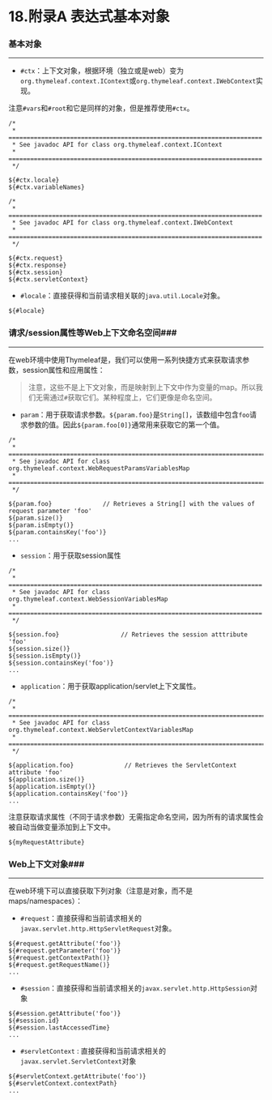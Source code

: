 # 18.附录A 表达式基本对象
### 基本对象 ###
---------------------------------------
* `#ctx`：上下文对象，根据环境（独立或是web）变为`org.thymeleaf.context.IContext`或`org.thymeleaf.context.IWebContext`实现。

注意`#vars`和`#root`和它是同样的对象，但是推荐使用`#ctx`。
```
/*
 * ======================================================================
 * See javadoc API for class org.thymeleaf.context.IContext
 * ======================================================================
 */

${#ctx.locale}
${#ctx.variableNames}

/*
 * ======================================================================
 * See javadoc API for class org.thymeleaf.context.IWebContext
 * ======================================================================
 */

${#ctx.request}
${#ctx.response}
${#ctx.session}
${#ctx.servletContext}
```

* `#locale`：直接获得和当前请求相关联的`java.util.Locale`对象。
```
${#locale}
```

### 请求/session属性等Web上下文命名空间###
---------------------------------------
在web环境中使用Thymeleaf是，我们可以使用一系列快捷方式来获取请求参数，session属性和应用属性：
> 注意，这些不是上下文对象，而是映射到上下文中作为变量的map。所以我们无需通过`#`获取它们。某种程度上，它们更像是命名空间。

* `param`：用于获取请求参数。`${param.foo}`是`String[]`，该数组中包含`foo`请求参数的值。因此`${param.foo[0]}`通常用来获取它的第一个值。
```
/*
 * ============================================================================
 * See javadoc API for class org.thymeleaf.context.WebRequestParamsVariablesMap
 * ============================================================================
 */

${param.foo}              // Retrieves a String[] with the values of request parameter 'foo'
${param.size()}
${param.isEmpty()}
${param.containsKey('foo')}
...
```
* `session`：用于获取session属性
```
/*
 * ======================================================================
 * See javadoc API for class org.thymeleaf.context.WebSessionVariablesMap
 * ======================================================================
 */

${session.foo}                 // Retrieves the session atttribute 'foo'
${session.size()}
${session.isEmpty()}
${session.containsKey('foo')}
...
```
* `application`：用于获取application/servlet上下文属性。
```
/*
 * =============================================================================
 * See javadoc API for class org.thymeleaf.context.WebServletContextVariablesMap
 * =============================================================================
 */

${application.foo}              // Retrieves the ServletContext attribute 'foo'
${application.size()}
${application.isEmpty()}
${application.containsKey('foo')}
...
```
注意获取请求属性（不同于请求参数）无需指定命名空间，因为所有的请求属性会被自动当做变量添加到上下文中。
```
${myRequestAttribute}
```

### Web上下文对象###
---------------------------------------
在web环境下可以直接获取下列对象（注意是对象，而不是maps/namespaces）：
* `#request`：直接获得和当前请求相关的`javax.servlet.http.HttpServletRequest`对象。
```
${#request.getAttribute('foo')}
${#request.getParameter('foo')}
${#request.getContextPath()}
${#request.getRequestName()}
...
```

* `#session`：直接获得和当前请求相关的`javax.servlet.http.HttpSession`对象
```
${#session.getAttribute('foo')}
${#session.id}
${#session.lastAccessedTime}
...
```
* `#servletContext` : 直接获得和当前请求相关的`javax.servlet.ServletContext`对象
```
${#servletContext.getAttribute('foo')}
${#servletContext.contextPath}
...
```
